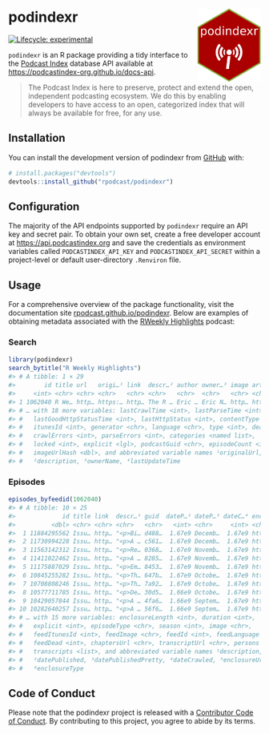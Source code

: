 
<!-- README.md is generated from README.Rmd. Please edit that file -->

# podindexr <img src='README_assets/logo.png' align="right" width="25%" min-width="120px"/>

<!-- badges: start -->

[![Lifecycle:
experimental](https://img.shields.io/badge/lifecycle-experimental-orange.svg)](https://lifecycle.r-lib.org/articles/stages.html#experimental)
<!-- badges: end -->

`podindexr` is an R package providing a tidy interface to the [Podcast
Index](https://podcastindex.org) database API available at
<https://podcastindex-org.github.io/docs-api>.

> The Podcast Index is here to preserve, protect and extend the open,
> independent podcasting ecosystem. We do this by enabling developers to
> have access to an open, categorized index that will always be
> available for free, for any use.

## Installation

You can install the development version of podindexr from
[GitHub](https://github.com/) with:

``` r
# install.packages("devtools")
devtools::install_github("rpodcast/podindexr")
```

## Configuration

The majority of the API endpoints supported by `podindexr` require an
API key and secret pair. To obtain your own set, create a free developer
account at <https://api.podcastindex.org> and save the credentials as
environment variables called `PODCASTINDEX_API_KEY` and
`PODCASTINDEX_API_SECRET` within a project-level or default
user-directory `.Renviron` file.

## Usage

For a comprehensive overview of the package functionality, visit the
documentation site
[rpodcast.github.io/podindexr](https://rpodcast.github.io/podindexr).
Below are examples of obtaining metadata associated with the [RWeekly
Highlights](https://rweekly.org) podcast:

### Search

``` r
library(podindexr)
search_bytitle("R Weekly Highlights")
#> # A tibble: 1 × 29
#>        id title url   origi…¹ link  descr…² author owner…³ image artwork lastU…⁴
#>     <int> <chr> <chr> <chr>   <chr> <chr>   <chr>  <chr>   <chr> <chr>     <int>
#> 1 1062040 R We… http… https:… http… The R … Eric … Eric N… http… https:…  1.67e9
#> # … with 18 more variables: lastCrawlTime <int>, lastParseTime <int>,
#> #   lastGoodHttpStatusTime <int>, lastHttpStatus <int>, contentType <chr>,
#> #   itunesId <int>, generator <chr>, language <chr>, type <int>, dead <int>,
#> #   crawlErrors <int>, parseErrors <int>, categories <named list>,
#> #   locked <int>, explicit <lgl>, podcastGuid <chr>, episodeCount <int>,
#> #   imageUrlHash <dbl>, and abbreviated variable names ¹​originalUrl,
#> #   ²​description, ³​ownerName, ⁴​lastUpdateTime
```

### Episodes

``` r
episodes_byfeedid(1062040)
#> # A tibble: 10 × 25
#>             id title link  descr…¹ guid  dateP…² dateP…³ dateC…⁴ enclo…⁵ enclo…⁶
#>          <dbl> <chr> <chr> <chr>   <chr>   <int> <chr>     <int> <chr>   <chr>  
#>  1 11884295562 Issu… http… "<p>Bi… d488…  1.67e9 Decemb…  1.67e9 https:… audio/…
#>  2 11730994228 Issu… http… "<p>A … c561…  1.67e9 Decemb…  1.67e9 https:… audio/…
#>  3 11563142312 Issu… http… "<p>Re… 0368…  1.67e9 Novemb…  1.67e9 https:… audio/…
#>  4 11411022462 Issu… http… "<p>A … 8285…  1.67e9 Novemb…  1.67e9 https:… audio/…
#>  5 11175887029 Issu… http… "<p>Em… 8453…  1.67e9 Novemb…  1.67e9 https:… audio/…
#>  6 10845255282 Issu… http… "<p>Th… 647b…  1.67e9 Octobe…  1.67e9 https:… audio/…
#>  7 10708808246 Issu… http… "<p>Th… 7a92…  1.67e9 Octobe…  1.67e9 https:… audio/…
#>  8 10577711785 Issu… http… "<p>De… 30d5…  1.66e9 Octobe…  1.67e9 https:… audio/…
#>  9 10429057844 Issu… http… "<p>A … 4fa6…  1.66e9 Septem…  1.67e9 https:… audio/…
#> 10 10282640257 Issu… http… "<p>A … 56f6…  1.66e9 Septem…  1.67e9 https:… audio/…
#> # … with 15 more variables: enclosureLength <int>, duration <int>,
#> #   explicit <int>, episodeType <chr>, season <int>, image <chr>,
#> #   feedItunesId <int>, feedImage <chr>, feedId <int>, feedLanguage <chr>,
#> #   feedDead <int>, chaptersUrl <chr>, transcriptUrl <chr>, persons <list>,
#> #   transcripts <list>, and abbreviated variable names ¹​description,
#> #   ²​datePublished, ³​datePublishedPretty, ⁴​dateCrawled, ⁵​enclosureUrl,
#> #   ⁶​enclosureType
```

## Code of Conduct

Please note that the podindexr project is released with a [Contributor
Code of
Conduct](https://contributor-covenant.org/version/2/1/CODE_OF_CONDUCT.html).
By contributing to this project, you agree to abide by its terms.

